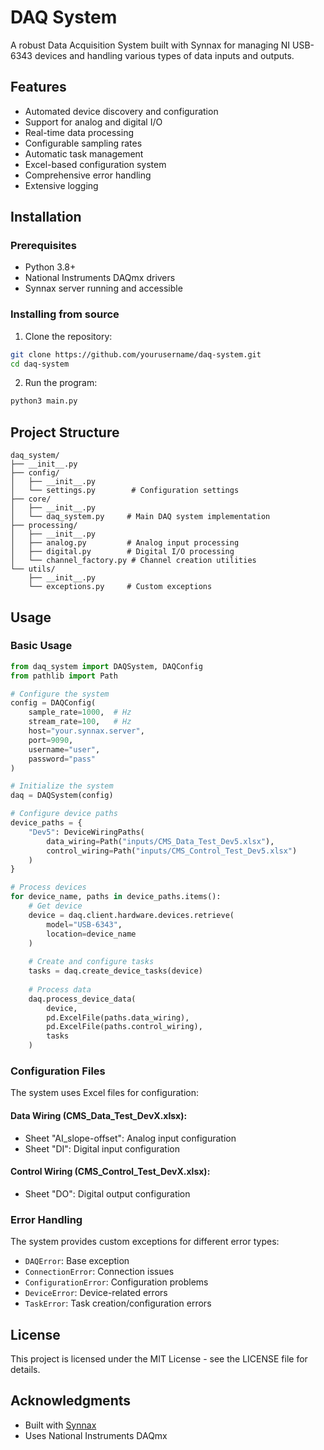 # DAQ System

A robust Data Acquisition System built with Synnax for managing NI USB-6343 devices and handling various types of data inputs and outputs.

## Features

- Automated device discovery and configuration
- Support for analog and digital I/O
- Real-time data processing
- Configurable sampling rates
- Automatic task management
- Excel-based configuration system
- Comprehensive error handling
- Extensive logging

## Installation

### Prerequisites

- Python 3.8+
- National Instruments DAQmx drivers
- Synnax server running and accessible

### Installing from source

1. Clone the repository:
```bash
git clone https://github.com/yourusername/daq-system.git
cd daq-system
```

2. Run the program:
```bash
python3 main.py
```

## Project Structure

```
daq_system/
├── __init__.py
├── config/
│   ├── __init__.py
│   └── settings.py        # Configuration settings
├── core/
│   ├── __init__.py
│   └── daq_system.py     # Main DAQ system implementation
├── processing/
│   ├── __init__.py
│   ├── analog.py         # Analog input processing
│   ├── digital.py        # Digital I/O processing
│   └── channel_factory.py # Channel creation utilities
└── utils/
    ├── __init__.py
    └── exceptions.py     # Custom exceptions
```

## Usage

### Basic Usage

```python
from daq_system import DAQSystem, DAQConfig
from pathlib import Path

# Configure the system
config = DAQConfig(
    sample_rate=1000,  # Hz
    stream_rate=100,   # Hz
    host="your.synnax.server",
    port=9090,
    username="user",
    password="pass"
)

# Initialize the system
daq = DAQSystem(config)

# Configure device paths
device_paths = {
    "Dev5": DeviceWiringPaths(
        data_wiring=Path("inputs/CMS_Data_Test_Dev5.xlsx"),
        control_wiring=Path("inputs/CMS_Control_Test_Dev5.xlsx")
    )
}

# Process devices
for device_name, paths in device_paths.items():
    # Get device
    device = daq.client.hardware.devices.retrieve(
        model="USB-6343", 
        location=device_name
    )
    
    # Create and configure tasks
    tasks = daq.create_device_tasks(device)
    
    # Process data
    daq.process_device_data(
        device,
        pd.ExcelFile(paths.data_wiring),
        pd.ExcelFile(paths.control_wiring),
        tasks
    )
```

### Configuration Files

The system uses Excel files for configuration:

#### Data Wiring (CMS_Data_Test_DevX.xlsx):
- Sheet "AI_slope-offset": Analog input configuration
- Sheet "DI": Digital input configuration

#### Control Wiring (CMS_Control_Test_DevX.xlsx):
- Sheet "DO": Digital output configuration

### Error Handling

The system provides custom exceptions for different error types:
- `DAQError`: Base exception
- `ConnectionError`: Connection issues
- `ConfigurationError`: Configuration problems
- `DeviceError`: Device-related errors
- `TaskError`: Task creation/configuration errors

## License

This project is licensed under the MIT License - see the LICENSE file for details.

## Acknowledgments

- Built with [Synnax](https://synnaxlabs.com/)
- Uses National Instruments DAQmx
